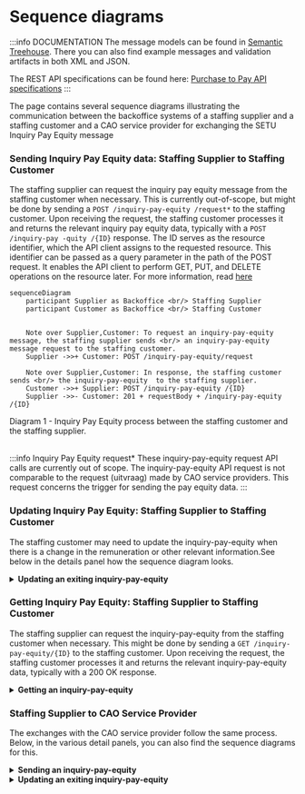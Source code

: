 # Sequence diagrams

:::info DOCUMENTATION
The message models can be found in [Semantic Treehouse](https://setu.semantic-treehouse.nl/specifications). There you can also find example messages and validation artifacts in both XML and JSON.

The REST API specifications can be found here: [Purchase to Pay API specifications](../api/oas-gelijkwaardige-beloning)
:::

The page contains several sequence diagrams illustrating the communication between the backoffice systems of a staffing supplier and a staffing customer and a CAO service provider for exchanging the SETU Inquiry Pay Equity message

### Sending Inquiry Pay Equity data: Staffing Supplier to Staffing Customer

The staffing supplier can request the inquiry pay equity message from the staffing customer when necessary. This is currently out-of-scope, but might be done by sending a `POST /inquiry-pay-equity /request*` to the staffing customer. Upon receiving the request, the staffing customer processes it and returns the relevant inquiry pay equity  data, typically with a `POST /inquiry-pay -quity /{ID}` response. The ID serves as the resource identifier, which the API client assigns to the requested resource. This identifier can be passed as a query parameter in the path of the POST request. It enables the API client to perform GET, PUT, and DELETE operations on the resource later. For more information, read [here](../../api/usage-notes/identifiers.md)

```mermaid
sequenceDiagram
    participant Supplier as Backoffice <br/> Staffing Supplier
    participant Customer as Backoffice <br/> Staffing Customer
    

    Note over Supplier,Customer: To request an inquiry-pay-equity message, the staffing supplier sends <br/> an inquiry-pay-equity message request to the staffing customer.
    Supplier ->>+ Customer: POST /inquiry-pay-equity/request
    
    Note over Supplier,Customer: In response, the staffing customer sends <br/> the inquiry-pay-equity  to the staffing supplier.
    Customer ->>+ Supplier: POST /inquiry-pay-equity /{ID}
    Supplier ->>- Customer: 201 + requestBody + /inquiry-pay-equity /{ID}  
```

<figcaption align = "left">Diagram 1 - Inquiry Pay Equity process between the staffing customer and the staffing supplier.</figcaption>

<br/>

:::info Inquiry Pay Equity request*
These inquiry-pay-equity  request API calls are currently out of scope. The inquiry-pay-equity  API request is not comparable to the request (uitvraag) made by CAO service providers. This request concerns the trigger for sending the pay equity data.
:::



### Updating Inquiry Pay Equity: Staffing Supplier to Staffing Customer

The staffing customer may need to update the inquiry-pay-equity when there is a change in the remuneration or other relevant information.See below in the details panel how the sequence diagram looks.

<details>
<summary><strong>Updating an exiting inquiry-pay-equity</strong></summary>

The staffing customer may need to update the inquiry-pay-equity when there is a change in the remuneration or other relevant information. This is initiated when the staffing customer sends a `PUT /inquiry-pay-equity/{ID}` to the staffing supplier, which includes the updated information. The staffing supplier receives this update and processes it accordingly. It responses with a `200 and a the updated request body` 

```mermaid
sequenceDiagram
    participant Supplier as Backoffice <br/> Staffing Supplier
    participant Customer as Backoffice <br/> Staffing Customer
    

    Note over Supplier,Customer: This change can be initiated by either <br/> the staffing customer or the staffing supplier.
    
    Note over Supplier,Customer: The staffing customer updates <br/> the inquiry-pay-equity for the staffing supplier with a PUT request.
    Customer ->>+ Supplier: PUT /inquiry-pay-equity/{ID}
    Supplier ->>- Customer: 200 + requestBody 
```

<figcaption align = "left">Diagram 2 - Inquiry Pay Equity process between the staffing customer and the staffing supplier.</figcaption>

</details>

### Getting Inquiry Pay Equity: Staffing Supplier to Staffing Customer

The staffing supplier can request the inquiry-pay-equity from the staffing customer when necessary. This might be done by sending a `GET /inquiry-pay-equity/{ID}` to the staffing customer. Upon receiving the request, the staffing customer processes it and returns the relevant inquiry-pay-equity data, typically with a 200 OK response. 

<details>
<summary><strong>Getting an inquiry-pay-equity</strong></summary>


```mermaid
sequenceDiagram
    participant Supplier as Backoffice <br/> Staffing Supplier
    participant Customer as Backoffice <br/> Staffing Customer
    
    Note over Supplier,Customer: To request an inquiry-pay-equity, the staffing supplier sends <br/> a GET request to the staffing customer.
    Supplier ->>+ Customer: GET /inquiry-pay-equity/{ID}
    
    Note over Supplier,Customer: In response, the staffing customer sends <br/> the inquiry-pay-equity to the staffing supplier.
    Customer ->>+ Supplier: 200 + responseBody
    Supplier ->>- Customer: 200 OK
```
<figcaption align = "left">Diagram 3 - Inquiry Pay Equity process between the staffing customer and the staffing supplier.</figcaption>

</details>

### Staffing Supplier to CAO Service Provider

The exchanges with the CAO service provider follow the same process. Below, in the various detail panels, you can also find the sequence diagrams for this.


<details>
<summary><strong>Sending an inquiry-pay-equity</strong></summary>

```mermaid
sequenceDiagram
    participant Supplier as Backoffice <br/> Staffing Supplier
    participant Customer as Backoffice <br/> CAO Service Provider
    

    Note over Supplier,Customer: To request an inquiry-pay-equity, the staffing supplier sends <br/> an inquiry-pay-equity request to the CAO service provider.
    Supplier ->>+ Customer: POST /inquiry-pay-equity/request
    
    Note over Supplier,Customer: In response, the CAO service provider sends <br/> the inquiry-pay-equity to the staffing supplier.
    Customer ->>+ Supplier: POST /inquiry-pay-equity/{ID}
    Supplier ->>- Customer: 201 + requestBody + /inquiry-pay-equity/{ID}  
```

<figcaption align = "left">Diagram 4 - Inquiry Pay Equity process between the CAO service provider and the staffing supplier.</figcaption>

</details>


<details>
<summary><strong>Updating an exiting inquiry-pay-equity</strong></summary>

The CAO service provider may need to update the inquiry-pay-equity when there is a change in the remuneration or other relevant information. This is initiated when the CAO service provider sends a `PUT /inquiry-pay-equity/{ID}` to the staffing supplier, which includes the updated information. The staffing supplier receives this update and processes it accordingly. It responses with a `200 and a the updated request body` 

```mermaid
sequenceDiagram
    participant Supplier as Backoffice <br/> Staffing Supplier
    participant Customer as Backoffice <br/> CAO Service Provider
    

    Note over Supplier,Customer: This change can be initiated by either <br/> the CAO service provider or the staffing supplier.
    
    Note over Supplier,Customer: The CAO service provider updates <br/> the inquiry-pay-equity for the staffing supplier with a PUT request.
    Customer ->>+ Supplier: PUT /inquiry-pay-equity/{ID}
    Supplier ->>- Customer: 200 + requestBody 
```

<figcaption align = "left">Diagram 5 - Inquiry Pay Equity process between the CAO service provider and the staffing supplier.</figcaption>

</details>